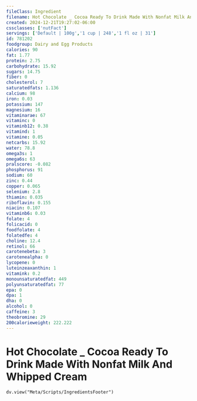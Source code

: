 ```yaml
---
fileClass: Ingredient
filename: Hot Chocolate _ Cocoa Ready To Drink Made With Nonfat Milk And Whipped Cream
created: 2024-12-21T19:27:02-06:00
cssclasses: ['nutFact']
servings: ['Default | 100g','1 cup | 248','1 fl oz | 31']
id: 781202
foodgroup: Dairy and Egg Products 
calories: 90
fat: 1.77
protein: 2.75
carbohydrate: 15.92
sugars: 14.75
fiber: 0
cholesterol: 7
saturatedfats: 1.136
calcium: 98
iron: 0.03
potassium: 147
magnesium: 16
vitaminarae: 67
vitaminc: 0
vitaminb12: 0.38
vitamind: 1
vitamine: 0.05
netcarbs: 15.92
water: 78.8
omega3s: 1
omega6s: 63
pralscore: -0.082
phosphorus: 91
sodium: 60
zinc: 0.44
copper: 0.065
selenium: 2.8
thiamin: 0.035
riboflavin: 0.155
niacin: 0.107
vitaminb6: 0.03
folate: 4
folicacid: 0
foodfolate: 4
folatedfe: 4
choline: 12.4
retinol: 66
carotenebeta: 3
carotenealpha: 0
lycopene: 0
luteinzeaxanthin: 1
vitamink: 0.2
monounsaturatedfat: 449
polyunsaturatedfat: 77
epa: 0
dpa: 1
dha: 0
alcohol: 0
caffeine: 3
theobromine: 29
200calorieweight: 222.222
---
```


# Hot Chocolate _ Cocoa Ready To Drink Made With Nonfat Milk And Whipped Cream

```dataviewjs
dv.view("Meta/Scripts/IngredientsFooter")
```